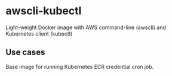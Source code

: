 # awscli-kubectl
Light-weight Docker image with AWS command-line (awscli) and Kubernetes client (kubectl)

## Use cases
Base image for running Kubernetes ECR credential cron job.

